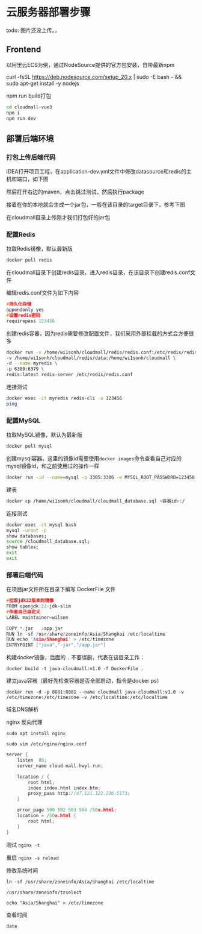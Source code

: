 # 云服务器部署步骤

todo: 图片还没上传。。

## Frontend

以阿里云ECS为例，通过NodeSource提供的官方包安装，自带最新npm

curl -fsSL https://deb.nodesource.com/setup_20.x | sudo -E bash - &&\
sudo apt-get install -y nodejs

npm run build打包

```sh
cd cloudmall-vue3
npm i
npm run dev
```

## 部署后端环境

### 打包上传后端代码

IDEA打开项目工程，在application-dev.yml文件中修改datasource和redis的主机和端口，如下图

然后打开右边的maven，点击跳过测试，然后执行package

接着在你的本地就会生成一个jar包，一般在该目录的target目录下，参考下图

在cloudmall目录上传刚才我们打包好的jar包

### 配置Redis

拉取Redis镜像，默认最新版

```sh
docker pull redis
```

在cloudmall目录下创建redis目录，进入redis目录，在该目录下创建redis.conf文件

编辑redis.conf文件为如下内容

```c
#持久化存储
appendonly yes
#设置redis密码
requirepass 123456
```

创建redis容器，因为redis需要修改配置文件，我们采用外部挂载的方式会方便很多

```sh
docker run -v /home/wi1sonh/cloudmall/redis/redis.conf:/etc/redis/redis.conf \
-v /home/wi1sonh/cloudmall/redis/data:/home/wi1sonh/cloudmall \
-d --name myredis \
-p 6380:6379 \
redis:latest redis-server /etc/redis/redis.conf
```

连接测试

```sh
docker exec -it myredis redis-cli -a 123456
ping
```

### 配置MySQL

拉取MySQL镜像，默认为最新版

```sh
docker pull mysql
```

创建mysql容器，这里的镜像id需要使用`docker images`命令查看自己对应的mysql镜像id，和之前使用过的操作一样

```sh
docker run -id --name=mysql -p 3305:3306 -e MYSQL_ROOT_PASSWORD=123456 <镜像id>
```

建表

```sh
docker cp /home/wi1sonh/cloudmall/cloudmall_database.sql <容器id>:/
```

连接测试

```sh
docker exec -it mysql bash
mysql -uroot -p
show databases;
source /cloudmall_database.sql;
show tables;
exit
exit
```

### 部署后端代码

在项目jar文件所在目录下编写 DockerFile 文件

```c
#拉取jdk22版本的镜像
FROM openjdk:22-jdk-slim
#作者自己自定义
LABEL maintainer=wilson

COPY *.jar   /app.jar
RUN ln -sf /usr/share/zoneinfo/Asia/Shanghai /etc/localtime
RUN echo 'Asia/Shanghai' > /etc/timezone
ENTRYPOINT ["java","-jar","/app.jar"]
```

构建docker镜像，后面的 `.` 不要误删，代表在该目录工作：

`docker build -t java-cloudmall:v1.0 -f DockerFile .`

建立java容器（最好先检查容器是否全部启动，指令是docker ps）

`docker run -d -p 8081:8081 --name cloudmall java-cloudmall:v1.0 -v /etc/timezone:/etc/timezone -v /etc/localtime:/etc/localtime`



域名DNS解析

nginx 反向代理

`sudo apt install nginx`

`sudo vim /etc/nginx/nginx.conf`

```c
server {
    listen  80;
    server_name cloud-mall.hwyl.run;

    location / {
        root html;
        index index.html index.htm;
        proxy_pass http://47.121.122.236:5173;
    }

    error_page 500 502 503 504 /50x.html;
    location = /50x.html {
        root html;
    }
}
```

测试 `nginx -t`

重启 `nginx -s reload`

修改系统时间

`ln -sf /usr/share/zoneinfo/Asia/Shanghai /etc/localtime`

`/usr/share/zoneinfo/tzselect`

`echo "Asia/Shanghai" > /etc/timezone`

查看时间

`date`

